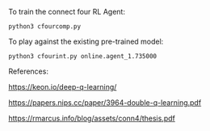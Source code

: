To train the connect four RL Agent:

`python3 cfourcomp.py`

To play against the existing pre-trained model:

`python3 cfourint.py online.agent_1.735000`



References:

https://keon.io/deep-q-learning/

https://papers.nips.cc/paper/3964-double-q-learning.pdf

https://rmarcus.info/blog/assets/conn4/thesis.pdf
